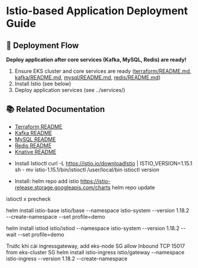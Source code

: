 # Istio-based Application Deployment Guide

## 🚦 Deployment Flow

**Deploy application after core services (Kafka, MySQL, Redis) are ready!**

1. Ensure EKS cluster and core services are ready ([terraform/README.md](../../terraform/README.md), [kafka/README.md](../../kafka/README.md), [mysql/README.md](../../mysql/README.md), [redis/README.md](../../redis/README.md))
2. Install Istio (see below)
3. Deploy application services (see ../services/)

## 📚 Related Documentation
- [Terraform README](../../terraform/README.md)
- [Kafka README](../../kafka/README.md)
- [MySQL README](../../mysql/README.md)
- [Redis README](../../redis/README.md)
- [Knative README](../../knative/README.md)

* Install Istioctl
curl -L https://istio.io/downloadIstio | ISTIO_VERSION=1.15.1 sh -
mv istio-1.15.1/bin/istioctl /user/local/bin
istioctl version



* Install:
helm repo add istio https://istio-release.storage.googleapis.com/charts
helm repo update

istioctl x precheck

helm install istio-base istio/base --namespace istio-system --version 1.18.2 --create-namespace --set profile=demo

helm install istiod istio/istiod --namespace istio-system --version 1.18.2 --wait --set profile=demo

Trước khi cài ingressgateway, add eks-node SG allow Inbound TCP 15017 from eks-cluster SG 
helm install istio-ingress istio/gateway --namespace istio-ingress --version 1.18.2 --create-namespace 



